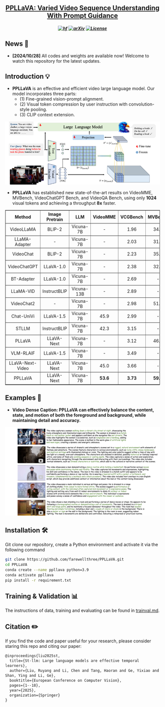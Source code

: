 
<h2 align="center"> <a href="https://arxiv.org/abs/2404.00308">PPLLaVA: Varied Video Sequence Understanding With Prompt Guidance</a></h2>

<h5 align=center>

[![hf](https://img.shields.io/badge/🤗-Hugging%20Face-blue.svg)](https://huggingface.co/farewellthree/ppllava_weight/tree/main)
[![arXiv](https://img.shields.io/badge/Arxiv-2311.08046-b31b1b.svg?logo=arXiv)](https://arxiv.org/abs/2404.00308)
[![License](https://img.shields.io/badge/Code%20License-Apache2.0-yellow)](https://github.com/farewellthree/PPLLaVA/blob/main/LICENSE)
</h5>

## News :loudspeaker:

* **[2024/10/28]**  All codes and weights are available now! Welcome to watch this repository for the latest updates.
  
## Introduction :bulb:

- **PPLLaVA** is an effective and efficient video large language model. Our model incorporates three parts: 
  - (1) Fine-grained vision-prompt alignment.
  - (2) Visual token compression by user instruction with convolution-style pooling.
  - (3) CLIP context extension.

<div align=center>
<img src="example/method.png" width="700px">
</div>


- **PPLLaVA** has established new state-of-the-art results on VideoMME, MVBench, VideoChatGPT Bench, and VideoQA Bench, using only **1024** visual tokens and achieving a throughput **8x** faster.
<div align="center">
<table border="1" width="100%">
  <tr align="center">
        <th>Method</th><th>Image Pretrain</th><th>LLM</th><th>VideoMME</th><th>VCGBench</th><th>MVBench</th><th>ActivityNetQA</th>
    </tr>
  <tr align="center">
        <td>VideoLLaMA</td><td>BLIP-2</td><td>Vicuna-7B</td><td>-</td><td>1.96</td><td>34.1</td><td>12.4</td>
    </tr>
  <tr align="center">
        <td>LLaMA-Adapter</td><td>-</td><td>Vicuna-7B</td><td>-</td><td>2.03</td><td>31.7</td><td>34.2</td>
    </tr>
  <tr align="center">
        <td>VideoChat</td><td>BLIP-2</td><td>Vicuna-7B</td><td>-</td><td>2.23</td><td>35.5</td><td>26.5</td>
    </tr>
  <tr align="center">
        <td>VideoChatGPT</td><td>LLaVA-1.0</td><td>Vicuna-7B</td><td>-</td><td>2.38</td><td>32.7</td><td>35.2</td>
    </tr>
  <tr align="center">
        <td>BT-Adapter</td><td>LLaVA-1.0</td><td>Vicuna-7B</td><td>-</td><td>2.69</td><td>-</td><td>45.7</td>
    </tr>
  <tr align="center">
        <td>LLaMA-VID</td><td>InstructBLIP</td><td>Vicuna-13B</td><td>-</td><td>2.89</td><td>-</td><td>47.4</td>
    </tr>
  <tr align="center">
        <td>VideoChat2</td><td>-</td><td>Vicuna-7B</td><td>-</td><td>2.98</td><td>51.1</td><td>49.1</td>
    </tr>
  <tr align="center">
        <td>Chat-UniVi</td><td>LLaVA-1.5</td><td>Vicuna-7B</td><td>45.9</td><td>2.99</td><td>-</td><td>47.2</td>
    </tr>
  <tr align="center">
        <td>STLLM</td><td>InstructBLIP</td><td>Vicuna-7B</td><td>42.3</td><td>3.15</td><td>-</td><td>50.9</td>
    </tr>
  <tr align="center">
        <td>PLLaVA</td><td>LLaVA-Next</td><td>Vicuna-7B</td><td>-</td><td>3.12</td><td>46.6</td><td>56.3</td>
    </tr>
  <tr align="center">
        <td>VLM-RLAIF</td><td>LLaVA-1.5</td><td>Vicuna-7B</td><td>-</td><td>3.49</td><td>-</td><td>57.3</td>
    </tr>
  <tr align="center">
        <td>LLaVA-Next-Video</td><td>LLaVA-Next</td><td>Vicuna-7B</td><td>45.0</td><td>3.66</td><td>-</td><td>60.2</td>
    </tr>
  <tr align="center">
        <td>PPLLaVA</td><td>LLaVA-Next</td><td>Vicuna-7B</td><td><b>53.6</b></td><td><b>3.73</b></td><td><b>59.2</b></td><td><b>60.7</b></td>
    </tr>
</table>
</div>

## Examples 👀
- **Video Dense Caption: PPLLaVA can effectively balance the content, state, and motion of both the foreground and background, while maintaining detail and accuracy.**
<div align=center>
<img src="example/visual.png" width="1100px">
</div>

## Installation 🛠️
Git clone our repository, create a Python environment and activate it via the following command

```bash
git clone https://github.com/farewellthree/PPLLaVA.git
cd PPLLaVA
conda create --name ppllava python=3.9
conda activate ppllava
pip install -r requirement.txt
```

## Training & Validation :bar_chart:
The instructions of data, training and evaluating can be found in [trainval.md](trainval.md).

## Citation ✏️
If you find the code and paper useful for your research, please consider staring this repo and citing our paper:
```
@inproceedings{liu2025st,
  title={St-llm: Large language models are effective temporal learners},
  author={Liu, Ruyang and Li, Chen and Tang, Haoran and Ge, Yixiao and Shan, Ying and Li, Ge},
  booktitle={European Conference on Computer Vision},
  pages={1--18},
  year={2025},
  organization={Springer}
}
```

  
